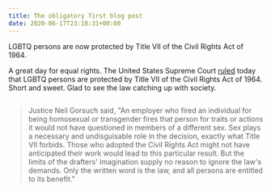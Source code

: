 ```yaml
---
title: The obligatory first blog post
date: 2020-06-17T23:18:31+00:00
---
```

LGBTQ persons are now protected by Title VII of the Civil Rights Act of 1964.

A great day for equal rights.
The United States Supreme Court [ruled](https://www.supremecourt.gov/opinions/19pdf/17-1618_hfci.pdf) today that LGBTQ persons are protected by Title VII of the Civil Rights Act of 1964. Short and sweet. Glad to see the law catching up with society.

<img
   data-src="https://res.cloudinary.com/paulportfolio/image/upload/w_auto,c_scale,q_auto,f_auto,dpr_auto/v1592436235/11ty/F2E08053-8CB7-441A-9EDF-2D59C38677BC.jpg"
alt=""
class="cld-responsive" />

>Justice Neil Gorsuch said, 
"An employer who fired an individual for being homosexual or transgender fires that person for traits or actions it would not have questioned in members of a different sex. Sex plays a necessary and undisguisable role in the decision, exactly what Title VII forbids. Those who adopted the Civil Rights Act might not have anticipated their work would lead to this particular result. But the limits of the drafters' imagination supply no reason to ignore the law's demands. Only the written word is the law, and all persons are entitled to its benefit."
